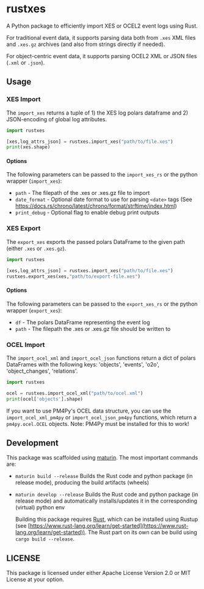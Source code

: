 # rustxes
A Python package to efficiently import XES or OCEL2 event logs using Rust.

For traditional event data, it supports parsing data both from `.xes` XML files and `.xes.gz` archives (and also from strings directly if needed). 

For object-centric event data, it supports parsing OCEL2 XML or JSON files (`.xml` or `.json`).



## Usage
### XES Import

The `import_xes` returns a tuple of 1) the XES log polars dataframe and 2) JSON-encoding of global log attributes.

```python
import rustxes

[xes,log_attrs_json] = rustxes.import_xes("path/to/file.xes")
print(xes.shape)
```

#### Options
The following parameters can be passed to the `import_xes_rs` or the python wrapper (`import_xes`):
- `path` - The filepath of the .xes or .xes.gz file to import
- `date_format` - Optional date format to use for parsing `<date>` tags (See https://docs.rs/chrono/latest/chrono/format/strftime/index.html)
- `print_debug` - Optional flag to enable debug print outputs


### XES Export

The `export_xes` exports the passed polars DataFrame to the given path (either `.xes` or `.xes.gz`).

```python
import rustxes

[xes,log_attrs_json] = rustxes.import_xes("path/to/file.xes")
rustxes.export_xes(xes,"path/to/export-file.xes")
```

#### Options
The following parameters can be passed to the `export_xes_rs` or the python wrapper (`export_xes`):
- `df` - The polars DataFrame representing the event log
- `path` - The filepath the .xes or .xes.gz file should be written to



### OCEL Import
The `import_ocel_xml` and `import_ocel_json` functions return a dict of polars DataFrames with the following keys: 'objects', 'events', 'o2o', 'object_changes', 'relations'.

```python
import rustxes

ocel = rustxes.import_ocel_xml("path/to/ocel.xml")
print(ocel['objects'].shape)
```
If you want to use PM4Py's OCEL data structure, you can use the `import_ocel_xml_pm4py` or `import_ocel_json_pm4py` functions, which return a `pm4py.ocel.OCEL` objects.
Note: PM4Py must be installed for this to work!


## Development
This package was scaffolded using [maturin](https://www.maturin.rs/).
The most important commands are:
- `maturin build --release` Builds the Rust code and python package (in release mode), producing the build artifacts (wheels)
- `maturin develop --release` Builds the Rust code and python package (in release mode) and automatically installs/updates it in the corresponding (virtual) python env

  Building this package requires [Rust](https://www.rust-lang.org/), which can be installed using Rustup (see [https://www.rust-lang.org/learn/get-started](https://www.rust-lang.org/learn/get-started)).
  The Rust part on its own can be build using `cargo build --release`.


## LICENSE
This package is licensed under either Apache License Version 2.0 or MIT License at your option. 